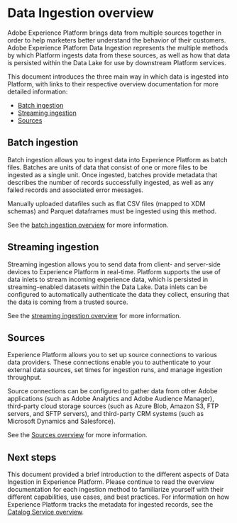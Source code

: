 # Data Ingestion overview

Adobe Experience Platform brings data from multiple sources together in order to help marketers better understand the behavior of their customers. Adobe Experience Platform Data Ingestion represents the multiple methods by which Platform ingests data from these sources, as well as how that data is persisted within the Data Lake for use by downstream Platform services.

This document introduces the three main way in which data is ingested into Platform, with links to their respective overview documentation for more detailed information:

* [Batch ingestion](#batch-ingestion)
* [Streaming ingestion](#streaming-ingestion)
* [Sources](#sources)

## Batch ingestion

Batch ingestion allows you to ingest data into Experience Platform as batch files. Batches are units of data that consist of one or more files to be ingested as a single unit. Once ingested, batches provide metadata that describes the number of records successfully ingested, as well as any failed records and associated error messages.

Manually uploaded datafiles such as flat CSV files (mapped to XDM schemas) and Parquet dataframes must be ingested using this method.

See the [batch ingestion overview](./ingest_architectural_overview.md) for more information.

## Streaming ingestion

Streaming ingestion allows you to send data from client- and server-side devices to Experience Platform in real-time. Platform supports the use of data inlets to stream incoming experience data, which is persisted in streaming-enabled datasets within the Data Lake. Data inlets can be configured to automatically authenticate the data they collect, ensuring that the data is coming from a trusted source. 

See the [streaming ingestion overview](../streaming_ingest/streaming_ingest_overview.md) for more information.

## Sources

Experience Platform allows you to set up source connections to various data providers. These connections enable you to authenticate to your external data sources, set times for ingestion runs, and manage ingestion throughput. 

Source connections can be configured to gather data from other Adobe applications (such as Adobe Analytics and Adobe Audience Manager), third-party cloud storage sources (such as Azure Blob, Amazon S3, FTP servers, and SFTP servers), and third-party CRM systems (such as Microsoft Dynamics and Salesforce).

See the [Sources overview](../acp_connectors_overview/acp-connectors-overview.md) for more information.

## Next steps

This document provided a brief introduction to the different aspects of Data Ingestion in Experience Platform. Please continue to read the overview documentation for each ingestion method to familiarize yourself with their different capabilities, use cases, and best practices. For information on how Experience Platform tracks the metadata for ingested records, see the [Catalog Service overview](../catalog_architectural_overview/catalog_architectural_overview.md).